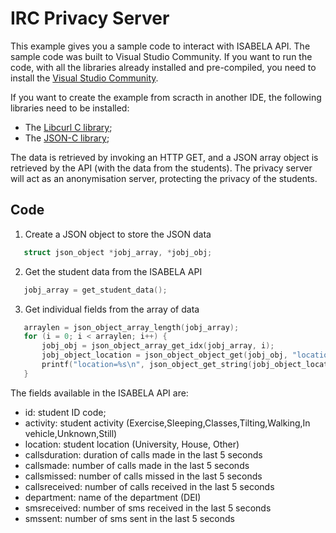 # IRC Privacy Server
This example gives you a sample code to interact with ISABELA API. The sample code was built to Visual Studio Community. If you want to run the code, with all the libraries already installed and pre-compiled, you need to install the [Visual Studio Community](https://visualstudio.microsoft.com/pt-br/thank-you-downloading-visual-studio/?sku=Community&rel=15#).

If you want to create the example from scracth in another IDE, the following libraries need to be installed:
* The [Libcurl C library](https://curl.haxx.se/libcurl/);
* The [JSON-C library](https://github.com/json-c/json-c);

The data is retrieved by invoking an HTTP GET, and a JSON array object is retrieved by the API (with the data from the students). 
The privacy server will act as an anonymisation server, protecting the privacy of the students.

## Code

1. Create a JSON object to store the JSON data 
 ```c
	struct json_object *jobj_array, *jobj_obj;
 ```
 2. Get the student data from the ISABELA API 
 ```c
	jobj_array = get_student_data();
 ```
 3. Get individual fields from the array of data
 ```c
	arraylen = json_object_array_length(jobj_array);
	for (i = 0; i < arraylen; i++) {
		jobj_obj = json_object_array_get_idx(jobj_array, i);
		jobj_object_location = json_object_object_get(jobj_obj, "location");
		printf("location=%s\n", json_object_get_string(jobj_object_location));
	}
 ```
 
The fields available in the ISABELA API are:
* id: student ID code;
* activity: student activity (Exercise,Sleeping,Classes,Tilting,Walking,In vehicle,Unknown,Still)
* location: student location (University, House, Other)
* callsduration: duration of calls made in the last 5 seconds
* callsmade: number of calls made in the last 5 seconds
* callsmissed: number of calls missed in the last 5 seconds
* callsreceived: number of calls received in the last 5 seconds
* department: name of the department (DEI)
* smsreceived: number of sms received in the last 5 seconds
* smssent: number of sms sent in the last 5 seconds
